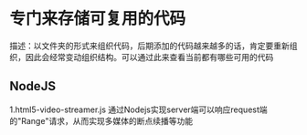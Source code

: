 专门来存储可复用的代码
======
描述：以文件夹的形式来组织代码，后期添加的代码越来越多的话，肯定要重新组织，因此会经常变动组织结构。可以通过此来查看当前都有哪些可用的代码

NodeJS
----------
1.html5-video-streamer.js      通过Nodejs实现server端可以响应request端的"Range"请求，从而实现多媒体的断点续播等功能


